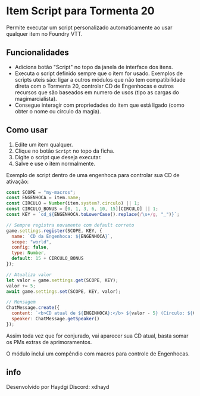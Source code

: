 # Item Script para Tormenta 20

Permite executar um script personalizado automaticamente ao usar qualquer item no Foundry VTT.

## Funcionalidades

- Adiciona botão "Script" no topo da janela de interface dos itens.
- Executa o script definido sempre que o item for usado. Exemplos de scripts uteis são: ligar a outros módulos que não tem compatibilidade direta com o Tormenta 20, controlar CD de Engenhocas e outros recursos que são baseados em numero de usos (tipo as cargas do magimarcialista).
- Consegue interagir com propriedades do item que está ligado (como obter o nome ou circulo da magia).

## Como usar

1. Edite um item qualquer.
2. Clique no botão `Script` no topo da ficha.
3. Digite o script que deseja executar.
4. Salve e use o item normalmente.

Exemplo de script dentro de uma engenhoca para controlar sua CD de ativação:

```js
const SCOPE = "my-macros";
const ENGENHOCA = item.name;
const CIRCULO = Number(item.system?.circulo) || 1;
const CIRCULO_BONUS = [0, 1, 3, 6, 10, 15][CIRCULO] || 1;
const KEY = `cd_${ENGENHOCA.toLowerCase().replace(/\s+/g, "_")}`;

// Sempre registra novamente com default correto
game.settings.register(SCOPE, KEY, {
  name: `CD da Engenhoca: ${ENGENHOCA}`,
  scope: "world",
  config: false,
  type: Number,
  default: 15 + CIRCULO_BONUS
});

// Atualiza valor
let valor = game.settings.get(SCOPE, KEY);
valor += 5;
await game.settings.set(SCOPE, KEY, valor);

// Mensagem
ChatMessage.create({
  content: `<b>CD atual de ${ENGENHOCA}:</b> ${valor - 5} (Círculo: ${CIRCULO})`,
  speaker: ChatMessage.getSpeaker()
});
```
Assim toda vez que for conjurado, vai aparecer sua CD atual, basta somar os PMs extras de aprimoramentos.

O módulo inclui um compêndio com macros para controle de Engenhocas.

## info

Desenvolvido por Haydgi
Discord: xdhayd

